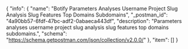 {
  "info": {
    "name": "Botify Parameters Analyses Username Project Slug Analysis Slug Features Top Domains Subdomains",
    "_postman_id": "4a90bb57-6fdf-47bc-adf2-0abaeca443df",
    "description": "Parameters analyses username project slug analysis slug features top domains subdomains.",
    "schema": "https://schema.getpostman.com/json/collection/v2.0.0/"
  },
  "item": []
}